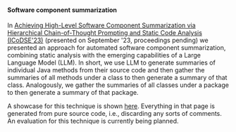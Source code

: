 #### Software component summarization

In [Achieving High-Level Software Component Summarization via Hierarchical Chain-of-Thought Prompting and Static Code Analysis (ICoDSE'23)](icodse.org) (presented on September '23, proceedings pending) we presented an approach for automated software component summarization, combining static analysis with the emerging capabilities of a Large Language Model (LLM). In short, we use LLM to generate summaries of individual Java methods from their source code and then gather the summaries of all methods under a class to then generate a summary of that class. Analogously, we gather the summaries of all classes under a package to then generate a summary of that package.

A showcase for this technique is shown [here](/jhotdraw-summaries.md). Everything in that page is generated from pure source code, i.e., discarding any sorts of comments. An evaluation for this technique is currently being planned.